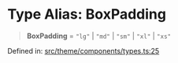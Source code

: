 # Type Alias: BoxPadding

> **BoxPadding** = `"lg"` \| `"md"` \| `"sm"` \| `"xl"` \| `"xs"`

Defined in: [src/theme/components/types.ts:25](https://github.com/Nick2bad4u/Uptime-Watcher/blob/main/src/theme/components/types.ts#L25)

